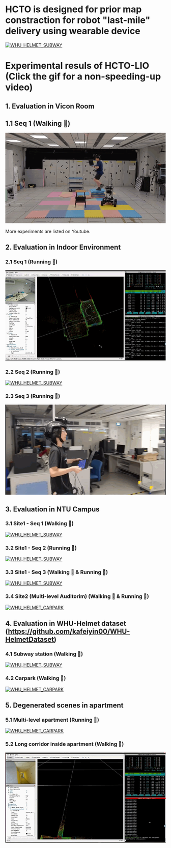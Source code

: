 
# HCTO is designed for prior map constraction for robot "last-mile" delivery using wearable device

[![WHU_HELMET_SUBWAY](./images/last_mile_delivery.png)]()

# Experimental resuls of HCTO-LIO (Click the gif for a non-speeding-up video)

## 1. Evaluation in Vicon Room
## 1.1 Seq 1 (Walking :walking:) 
[![WHU_HELMET_SUBWAY](./images/viconroom.gif)](https://youtu.be/bteNkqTTbmc)

More experiments are listed on Youtube.
## 2. Evaluation in Indoor Environment
### 2.1 Seq 1 (Running :running:)
[![WHU_HELMET_SUBWAY](./images/indoor1.gif)](https://youtu.be/bteNkqTTbmc)
### 2.2 Seq 2 (Running :running:)
[![WHU_HELMET_SUBWAY](./images/indoor2.gif)](https://youtu.be/vxcTwIaPzkQ)

### 2.3 Seq 3 (Running :running:)
[![WHU_HELMET_SUBWAY](./images/indoor3.gif)](https://youtu.be/Wr0OaHNUDx8)


## 3. Evaluation in NTU Campus
### 3.1 Site1 - Seq 1 (Walking :walking:)
[![WHU_HELMET_SUBWAY](./images/NTU_campus1.gif)](https://youtu.be/N13U347tsfI)

### 3.2 Site1 - Seq 2 (Running :running:)
[![WHU_HELMET_SUBWAY](./images/NTU_campus2.gif)](https://youtu.be/Za6-L4I1gdk)

### 3.3 Site1 - Seq 3 (Walking :walking: & Running :running:)
[![WHU_HELMET_SUBWAY](./images/NTU_campus3.gif)](https://youtu.be/oG9joxEaSsA)

### 3.4 Site2 (Multi-level Auditorim) (Walking :walking: & Running :running:)
[![WHU_HELMET_CARPARK](./images/Auditorim.gif)](https://youtu.be/s_sqgfjmTZk)

## 4. Evaluation in WHU-Helmet dataset (https://github.com/kafeiyin00/WHU-HelmetDataset)
### 4.1 Subway station (Walking :walking:)
[![WHU_HELMET_SUBWAY](./images/WHU_SUBWAY.gif)](https://youtu.be/5B58Pxudx2I)
### 4.2 Carpark (Walking :walking:)
[![WHU_HELMET_CARPARK](./images/WHU_CARPARK.gif)](https://youtu.be/oCSmyP0jsBY)


## 5. Degenerated scenes in apartment

### 5.1 Multi-level apartment (Running :running:)
[![WHU_HELMET_CARPARK](./images/Singapore_multilevel_hdb.gif)](https://youtu.be/Hdid1JpgsgE)

### 5.2 Long corridor inside apartment (Walking :walking:)
[![WHU_HELMET_CARPARK](./images/Longcorridor.gif)](https://youtu.be/e0A4Eri_8Ho)

